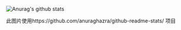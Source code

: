 ![Anurag's github stats](https://github-readme-stats.vercel.app/api?username=xiaopangju&show_icons=true&locale=cn&theme=synthwave)

此图片使用https://github.com/anuraghazra/github-readme-stats/ 项目


